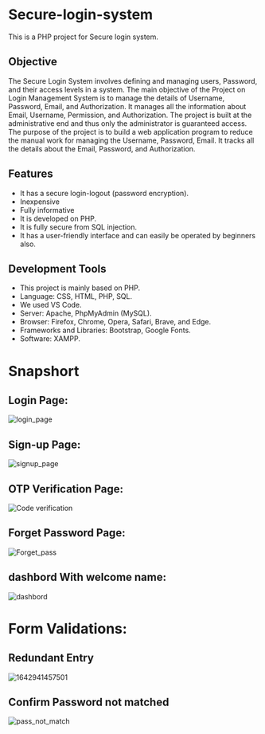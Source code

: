 # Secure-login-system
This is a PHP project for Secure login system.


## Objective
The Secure Login System involves defining and managing users, Password, and their access levels in a system.
The main objective of the Project on Login Management System is to manage the details of Username, Password, Email, and Authorization. It manages all the information about Email, Username, Permission, and Authorization. The project is built at the administrative end and thus only the administrator is guaranteed access. The purpose of the project is to build a web application program to reduce the manual work for managing the Username, Password, Email. It tracks all the details about the Email, Password, and Authorization.


## Features

* It has a secure login-logout (password encryption).
* Inexpensive
* Fully informative
* It is developed on PHP.
* It is fully secure from SQL injection.
* It has a user-friendly interface and can easily be operated by beginners also.

## Development Tools

*	This project is mainly based on PHP.
*	Language: CSS, HTML, PHP, SQL.
*	We used VS Code.
*	Server: Apache, PhpMyAdmin (MySQL).
*	Browser: Firefox, Chrome, Opera, Safari, Brave, and Edge.
*	Frameworks and Libraries: Bootstrap, Google Fonts.
*	Software: XAMPP.

# Snapshort

## Login Page:

![login_page](https://user-images.githubusercontent.com/94595471/150678430-c3504cfb-a37c-43a8-b324-bf6ee6d9a541.png)

## Sign-up Page:

![signup_page](https://user-images.githubusercontent.com/94595471/150678484-13f7c9a3-8116-4d45-9b7b-9944defd1eaf.png)


## OTP Verification Page:

![Code verification](https://user-images.githubusercontent.com/94595471/150678505-e36791fa-4d32-40c6-a48a-3f5ed41f277b.png)


## Forget Password Page:

![Forget_pass](https://user-images.githubusercontent.com/94595471/150678515-986f83dc-b084-47b0-8e3b-960e3162afff.png)


## dashbord With welcome name:

![dashbord](https://user-images.githubusercontent.com/94595471/150678518-0f6c6acf-f5a8-41b5-85b5-c83862d23b0d.jpg)


# Form Validations:

## Redundant Entry

![1642941457501](https://user-images.githubusercontent.com/94595471/150678823-fdb5db03-bc4e-47ba-aeda-c9ce717244f5.png)

## Confirm Password not matched

![pass_not_match](https://user-images.githubusercontent.com/94595471/150679273-e880c4fd-0752-4888-bd85-cb42bf1540a9.png)

